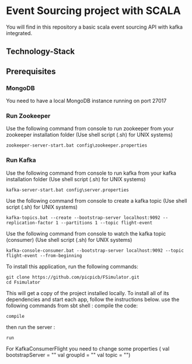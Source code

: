 # Event Sourcing project with SCALA
You will find in this repository a basic scala event sourcing API with kafka integrated.

## Technology-Stack

## Prerequisites

### MongoDB
You need to have a local MongoDB instance running on port 27017


### Run Zookeeper
Use the following command from console to run zookeeper from your zookeeper installation folder
(Use shell script (.sh) for UNIX systems)

```
zookeeper-server-start.bat config\zookeeper.properties
```

### Run Kafka

Use the following command from console to run kafka from your kafka installation folder
(Use shell script (.sh) for UNIX systems)
```
kafka-server-start.bat config\server.properties
```

Use the following command from console to create a kafka topic
(Use shell script (.sh) for UNIX systems)

```
kafka-topics.bat --create --bootstrap-server localhost:9092 --replication-factor 1 --partitions 1 --topic flight-event
```

Use the following command from console to watch the kafka topic (consumer)
(Use shell script (.sh) for UNIX systems)

```
kafka-console-consumer.bat --bootstrap-server localhost:9092 --topic flight-event --from-beginning
```

To install this application, run the following commands:
```
git clone https://github.com/picpicb/FSimulator.git
cd Fsimulator
```
This will get a copy of the project installed locally. To install all of its dependencies and start each app, follow the instructions below.
use the following commands from sbt shell :
compile the code:
```
compile
```
then run the server :
```
run
```
For KafkaConsumerFlight you need to change some properties 
(  val bootstrapServer = ""
   val groupId = ""
   val topic = "")